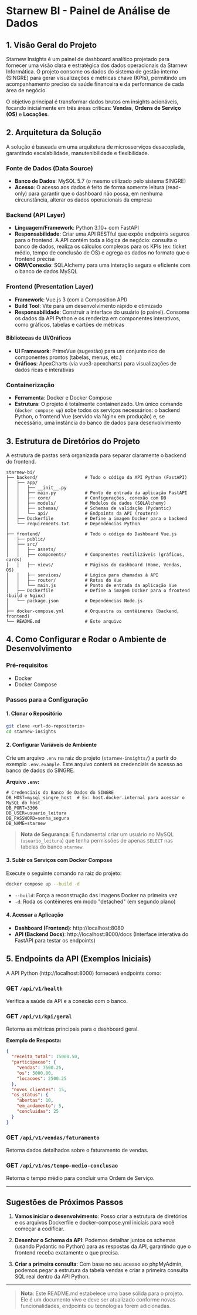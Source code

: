 # Starnew BI - Painel de Análise de Dados

## 1. Visão Geral do Projeto

Starnew Insights é um painel de dashboard analítico projetado para fornecer uma visão clara e estratégica dos dados operacionais da Starnew Informática. O projeto consome os dados do sistema de gestão interno (SINGRE) para gerar visualizações e métricas chave (KPIs), permitindo um acompanhamento preciso da saúde financeira e da performance de cada área de negócio.

O objetivo principal é transformar dados brutos em insights acionáveis, focando inicialmente em três áreas críticas: **Vendas**, **Ordens de Serviço (OS)** e **Locações**.

## 2. Arquitetura da Solução

A solução é baseada em uma arquitetura de microsserviços desacoplada, garantindo escalabilidade, manutenibilidade e flexibilidade.

### Fonte de Dados (Data Source)
- **Banco de Dados**: MySQL 5.7 (o mesmo utilizado pelo sistema SINGRE)
- **Acesso**: O acesso aos dados é feito de forma somente leitura (read-only) para garantir que o dashboard não possa, em nenhuma circunstância, alterar os dados operacionais da empresa

### Backend (API Layer)
- **Linguagem/Framework**: Python 3.10+ com FastAPI
- **Responsabilidade**: Criar uma API RESTful que expõe endpoints seguros para o frontend. A API contém toda a lógica de negócio: consulta o banco de dados, realiza os cálculos complexos para os KPIs (ex: ticket médio, tempo de conclusão de OS) e agrega os dados no formato que o frontend precisa
- **ORM/Conexão**: SQLAlchemy para uma interação segura e eficiente com o banco de dados MySQL

### Frontend (Presentation Layer)
- **Framework**: Vue.js 3 (com a Composition API)
- **Build Tool**: Vite para um desenvolvimento rápido e otimizado
- **Responsabilidade**: Construir a interface do usuário (o painel). Consome os dados da API Python e os renderiza em componentes interativos, como gráficos, tabelas e cartões de métricas

#### Bibliotecas de UI/Gráficos
- **UI Framework**: PrimeVue (sugestão) para um conjunto rico de componentes prontos (tabelas, menus, etc.)
- **Gráficos**: ApexCharts (via vue3-apexcharts) para visualizações de dados ricas e interativas

### Containerização
- **Ferramenta**: Docker e Docker Compose
- **Estrutura**: O projeto é totalmente containerizado. Um único comando (`docker compose up`) sobe todos os serviços necessários: o backend Python, o frontend Vue (servido via Nginx em produção) e, se necessário, uma instância do banco de dados para desenvolvimento

## 3. Estrutura de Diretórios do Projeto

A estrutura de pastas será organizada para separar claramente o backend do frontend.

```
starnew-bi/
├── backend/                  # Todo o código da API Python (FastAPI)
│   ├── app/
│   │   ├── __init__.py
│   │   ├── main.py           # Ponto de entrada da aplicação FastAPI
│   │   ├── core/             # Configurações, conexão com DB
│   │   ├── models/           # Modelos de dados (SQLAlchemy)
│   │   ├── schemas/          # Schemas de validação (Pydantic)
│   │   └── api/              # Endpoints da API (routers)
│   ├── Dockerfile            # Define a imagem Docker para o backend
│   └── requirements.txt      # Dependências Python
│
├── frontend/                 # Todo o código do Dashboard Vue.js
│   ├── public/
│   ├── src/
│   │   ├── assets/
│   │   ├── components/       # Componentes reutilizáveis (gráficos, cards)
│   │   ├── views/            # Páginas do dashboard (Home, Vendas, OS)
│   │   ├── services/         # Lógica para chamadas à API
│   │   ├── router/           # Rotas do Vue
│   │   └── main.js           # Ponto de entrada da aplicação Vue
│   ├── Dockerfile            # Define a imagem Docker para o frontend (build e Nginx)
│   └── package.json          # Dependências Node.js
│
├── docker-compose.yml        # Orquestra os contêineres (backend, frontend)
└── README.md                 # Este arquivo
```

## 4. Como Configurar e Rodar o Ambiente de Desenvolvimento

### Pré-requisitos
- Docker
- Docker Compose

### Passos para a Configuração

#### 1. Clonar o Repositório
```bash
git clone <url-do-repositorio>
cd starnew-insights
```

#### 2. Configurar Variáveis de Ambiente
Crie um arquivo `.env` na raiz do projeto (`starnew-insights/`) a partir do exemplo `.env.example`. Este arquivo conterá as credenciais de acesso ao banco de dados do SINGRE.

**Arquivo `.env`:**
```env
# Credenciais do Banco de Dados do SINGRE
DB_HOST=mysql_singre_host  # Ex: host.docker.internal para acessar o MySQL do host
DB_PORT=3306
DB_USER=usuario_leitura
DB_PASSWORD=senha_segura
DB_NAME=starnew
```

> **Nota de Segurança**: É fundamental criar um usuário no MySQL (`usuario_leitura`) que tenha permissões de apenas `SELECT` nas tabelas do banco `starnew`.

#### 3. Subir os Serviços com Docker Compose
Execute o seguinte comando na raiz do projeto:

```bash
docker compose up --build -d
```

- `--build`: Força a reconstrução das imagens Docker na primeira vez
- `-d`: Roda os contêineres em modo "detached" (em segundo plano)

#### 4. Acessar a Aplicação
- **Dashboard (Frontend)**: http://localhost:8080
- **API (Backend Docs)**: http://localhost:8000/docs (Interface interativa do FastAPI para testar os endpoints)

## 5. Endpoints da API (Exemplos Iniciais)

A API Python (http://localhost:8000) fornecerá endpoints como:

### GET `/api/v1/health`
Verifica a saúde da API e a conexão com o banco.

### GET `/api/v1/kpi/geral`
Retorna as métricas principais para o dashboard geral.

**Exemplo de Resposta:**
```json
{
  "receita_total": 15000.50,
  "participacao": {
    "vendas": 7500.25,
    "os": 5000.00,
    "locacoes": 2500.25
  },
  "novos_clientes": 15,
  "os_status": {
    "abertas": 10,
    "em_andamento": 5,
    "concluidas": 25
  }
}
```

### GET `/api/v1/vendas/faturamento`
Retorna dados detalhados sobre o faturamento de vendas.

### GET `/api/v1/os/tempo-medio-conclusao`
Retorna o tempo médio para concluir uma Ordem de Serviço.

---

## Sugestões de Próximos Passos

1. **Vamos iniciar o desenvolvimento**: Posso criar a estrutura de diretórios e os arquivos Dockerfile e docker-compose.yml iniciais para você começar a codificar.

2. **Desenhar o Schema da API**: Podemos detalhar juntos os schemas (usando Pydantic no Python) para as respostas da API, garantindo que o frontend receba exatamente o que precisa.

3. **Criar a primeira consulta**: Com base no seu acesso ao phpMyAdmin, podemos pegar a estrutura da tabela vendas e criar a primeira consulta SQL real dentro da API Python.

---

> **Nota**: Este README.md estabelece uma base sólida para o projeto. Ele é um documento vivo e deve ser atualizado conforme novas funcionalidades, endpoints ou tecnologias forem adicionadas.
